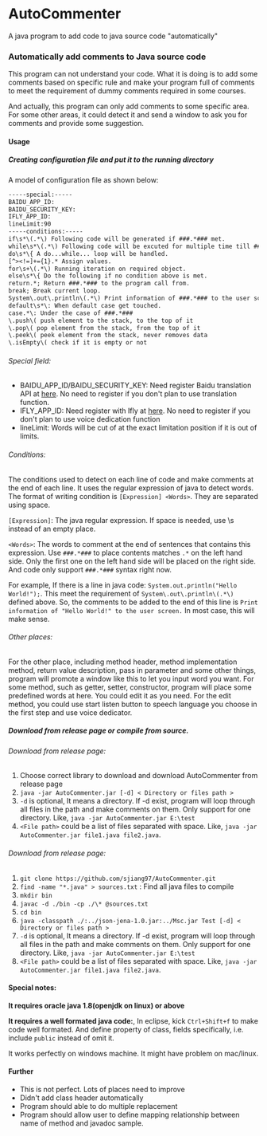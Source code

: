# AutoCommenter
A java program to add code to java source code "automatically"
### Automatically add comments to Java source code

This program can not understand your code. What it is doing is to add some comments based on specific rule and make your program full of comments to meet the requirement of dummy comments required in some courses.

And actually, this program can only add comments to some specific area. For some other areas, it could detect it and send a window to ask you for comments and provide some suggestion. 

<!-- more -->

#### Usage

##### Creating configuration file and put it to the running directory

A model of configuration file as shown below:

```txt
-----special:-----
BAIDU_APP_ID: 
BAIDU_SECURITY_KEY: 
IFLY_APP_ID: 
lineLimit:90
-----conditions:-----
if\s*\(.*\) Following code will be generated if ###.*### met.
while\s*\(.*\) Following code will be excuted for multiple time till ###.*### doesn't met.
do\s*\{ A do...while... loop will be handled.
[^><!=]+={1}.* Assign values.
for\s+\(.*\) Running iteration on required object.
else\s*\{ Do the following if no condition above is met.
return.*; Return ###.*### to the program call from.
break; Break current loop.
System\.out\.println\(.*\) Print information of ###.*### to the user screen.
default\s*\: When default case get touched.
case.*\: Under the case of ###.*###
\.push\( push element to the stack, to the top of it
\.pop\( pop element from the stack, from the top of it
\.peek\( peek element from the stack, never removes data
\.isEmpty\( check if it is empty or not
```

###### Special field:

- BAIDU_APP_ID/BAIDU_SECURITY_KEY: Need register Baidu translation API at [here](http://api.fanyi.baidu.com/api/trans/product/index). No need to register if you don't plan to use translation function.
- IFLY_APP_ID: Need register with Ifly at [here](https://www.xfyun.cn/). No need to register if you don't plan to use voice dedication function 
- lineLimit: Words will be cut of at the exact limitation position if it is out of limits.

###### Conditions:

The conditions used to detect on each line of code and make comments at the end of each line. It uses the regular expression of java to detect words. The format of writing condition is ``[Expression] <Words>``. They are separated using space.

``[Expression]``: The java regular expression. If space is needed, use \s instead of an empty place.

``<Words>``: The words to comment at the end of sentences that contains this expression. Use ``###.*###`` to place contents matches ``.*`` on the left hand side.  Only the first one on the left hand side will be placed on the right side.  And code only support  ``###.*###`` syntax right now.

For example, If there is a line in java code: ``System.out.println("Hello World!");``. This meet the requirement of ``System\.out\.println\(.*\)`` defined above. So, the comments to be added to the end of this line is ``Print information of "Hello World!" to the user screen.`` In most case, this will make sense. 

 ###### Other places:

For the other place, including method header, method implementation method, return value description, pass in parameter and some other things, program will promote a window like this to let you input word you want. For some method, such as getter, setter, constructor, program will place some predefined words at here. You could edit it as you need. For the edit method, you could use start listen button to speech language you choose in the first step and use voice dedicator. 

##### Download from release page or compile from source.

###### Download from release page:

1. Choose correct library to download and download AutoCommenter from release page
2. ``java -jar AutoCommenter.jar [-d] < Directory or files path >``
3. ``-d`` is optional, It means a directory. If -d exist, program will loop through all files in the path and make comments on them. Only support for one directory. Like, ``java -jar AutoCommenter.jar E:\test``
4. ``<File path>`` could be a list of files separated with space. Like, ``java -jar AutoCommenter.jar file1.java file2.java``.

###### Download from release page:

1. ``git clone https://github.com/sjiang97/AutoCommenter.git``
2. ``find -name "*.java" > sources.txt`` : Find all java files to compile
3. ``mkdir bin``
4. ``javac -d ./bin -cp ./\* @sources.txt``
5. ``cd bin``
6. ``java -classpath ./:../json-jena-1.0.jar:../Msc.jar Test [-d] < Directory or files path >``
7. ``-d`` is optional, It means a directory. If -d exist, program will loop through all files in the path and make comments on them. Only support for one directory. Like, ``java -jar AutoCommenter.jar E:\test``
8. ``<File path>`` could be a list of files separated with space. Like, ``java -jar AutoCommenter.jar file1.java file2.java``.

#### Special notes:

**It requires oracle java 1.8(openjdk on linux) or above**

**It requires a well formated java code:**, In eclipse, kick ``Ctrl+Shift+f`` to make code well formated. And define property of class, fields specifically, i.e. include ``public`` instead of omit it.

It works perfectly on windows machine. It might have problem on mac/linux. 



#### Further

- This is not perfect. Lots of places need to improve
- Didn't add class header automatically
- Program should able to do multiple replacement
- Program should allow user to define mapping relationship between name of method and javadoc sample. 
